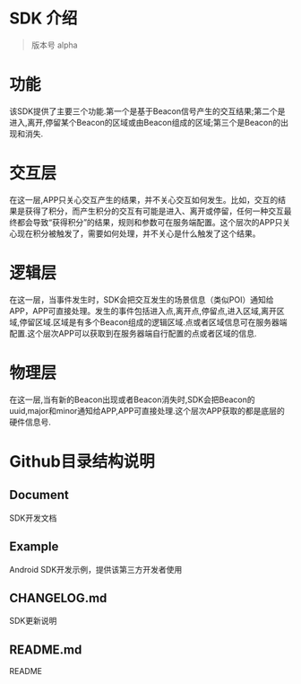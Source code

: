 SDK 介绍
==================================
> 版本号 alpha


# 功能
该SDK提供了主要三个功能.第一个是基于Beacon信号产生的交互结果;第二个是进入,离开,停留某个Beacon的区域或由Beacon组成的区域;第三个是Beacon的出现和消失.

# 交互层

在这一层,APP只关心交互产生的结果，并不关心交互如何发生。比如，交互的结果是获得了积分，而产生积分的交互有可能是进入、离开或停留，任何一种交互最终都会导致“获得积分”的结果，规则和参数可在服务端配置。这个层次的APP只关心现在积分被触发了，需要如何处理，并不关心是什么触发了这个结果。

# 逻辑层

在这一层，当事件发生时，SDK会把交互发生的场景信息（类似POI）通知给APP，APP可直接处理。发生的事件包括进入点,离开点,停留点,进入区域,离开区域,停留区域.区域是有多个Beacon组成的逻辑区域.点或者区域信息可在服务器端配置.这个层次APP可以获取到在服务器端自行配置的点或者区域的信息.

# 物理层
在这一层,当有新的Beacon出现或者Beacon消失时,SDK会把Beacon的uuid,major和minor通知给APP,APP可直接处理.这个层次APP获取的都是底层的硬件信息号.

# Github目录结构说明

## Document
SDK开发文档

## Example
Android SDK开发示例，提供该第三方开发者使用

## CHANGELOG.md
SDK更新说明

## README.md
README


